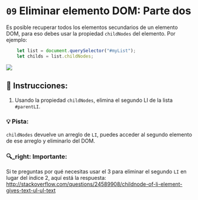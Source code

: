 # `09` Eliminar elemento DOM: Parte dos

Es posible recuperar todos los elementos secundarios de un elemento DOM, para eso debes usar la propiedad `childNodes` del elemento. Por ejemplo:

```js
    let list = document.querySelector("#myList");
    let childs = list.childNodes;   
```

![](http://i.imgur.com/LEyjPMW.png"") 

## 📝 Instrucciones:

1. Usando la propiedad `childNodes`, elimina el segundo LI de la lista `#parentLI`.

### 💡 Pista:

`childNodes` devuelve un arreglo de `LI`, puedes acceder al segundo elemento de ese arreglo y eliminarlo del DOM.

### :mag:_right: Importante:

Si te preguntas por qué necesitas usar el 3 para eliminar el segundo `LI` en lugar del índice 2, aquí está la respuesta: http://stackoverflow.com/questions/24589908/childnode-of-li-element-gives-text-ul-ul-text